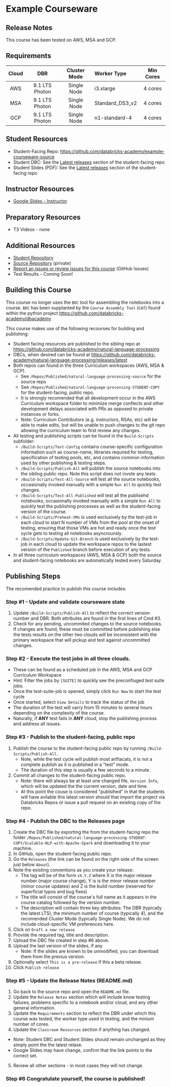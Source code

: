 # Example Courseware

## Release Notes
This course has been tested on AWS, MSA and GCP.<br/>

## Requirements
| Cloud |            DBR | Cluster Mode | Worker Type     | Min Cores |
|:-----:|:--------------:|:------------:|:----------------|:---------:|
|   AWS | 9.1 LTS Photon |  Single Node | i3.xlarge       | 4 cores   |
|   MSA | 9.1 LTS Photon |  Single Node | Standard_DS3_v2 | 4 cores   |
|   GCP | 9.1 LTS Photon |  Single Node | n1-standard-4   | 4 cores   |

## Student Resources
* Student-Facing Repo: https://github.com/databricks-academy/example-courseware-source
* Student DBC: See the [Latest releases](https://github.com/databricks-academy/natural-language-processing/releases/latest) section of the student-facing repo
* Student Slides (PDF): See the [Latest releases](https://github.com/databricks-academy/natural-language-processing/releases/latest) section of the student-facing repo

## Instructor Resources
* [Google Slides - Instructor](https://docs.google.com/presentation/d/1-dmmEwP8e44GY9z3aFbx81gjnBaW1jfdsW44WrToNxI/edit#slide=id.gb042b0690b_0_1622)

## Preparatory Resources
* T3 Videos - none

## Additional Resources
* [Student Repository](https://github.com/databricks-academy/natural-language-processing)
* [Source Repository](https://github.com/databricks-academy/natural-language-processing-source) (private)
* [Report an issues or review issues for this course](https://github.com/databricks-academy/example-courseware-source/issues) (GitHub Issues)
* Test Results - Coming Soon!

## Building this Course

This course no longer uses the `BDC` tool for assembling the notebooks into a course. `BDC` has been supplanted by the `Course Assembly Tool` (`CAT`) found within the python project https://github.com/databricks-academy/dbacademy

This course makes use of the following recourses for building and publishing:
* Student facing resources are published to the sibling repo at https://github.com/databricks-academy/natural-language-processing
* DBCs, when desired can be found at https://github.com/databricks-academy/natural-language-processing/releases/latest
* Both repos can found in the three Curriculum workspaces (AWS, MSA & GCP).
    * See `/Repos/Published/natural-language-processing-source` for the source repo
    * See `/Repos/Published/natural-language-processing-STUDENT-COPY` for the student-facing, public repo.
    * It is strongly recomended that all development occur in the AWS Curriculum workspace folder to minimize merge conflects and other development delays associated with PRs as opposed to private instances or forks.
    * Note: Curriculum Contributors (e.g. instructors, RSAs, etc) will be able to make edits, but will be unable to push changes to the git repo allowing the curriculum team to first review any changes.
* All testing and publishing scripts can be found in the `Build-Scripts` subfolder:
    * `/Build-Scripts/Test-Config` contains course-specific configuration information such as course-name, libraries required for testing, specification of testing pools, etc, and contains common information used by other publishing & testing steps. 
    * `/Build-Scripts/Publish-All` will publish the source notebooks into the sibling public repo. Note this script does not invote any tests.
    * `/Build-Scripts/Test-All-Source` will test all the source notebooks, occasionally invoked manually with a simple `Run All` to quickly test changes.
    * `/Build-Scripts/Test-All-Published` will test all the publisehd notebooks, occasionally invoked manually with a simple `Run All` to quickly test the publishing processes as well as the student-facing version of the course.
    * `/Build-Scripts/Preheat-VMs` is used exclusively by the test-job in each cloud to start N number of VMs from the pool at the onset of testing, ensuring that those VMs are hot and ready once the test sycle gets to testing all notebooks asyncrounsly.
    * `/Build-Scripts/Update-Git-Branch` is used exclusively by the test-job in each cloud to update the workspace repos to the lastest version of the `Published` branch before execution of any tests.
* In all three curriculum workspaces (AWS, MSA & GCP) both the source and student-facing notebooks are automatically tested every Saturday.

## Publishing Steps
The recomended practice to publish this course includes:

### Step #1 - Update and validate courseware state
1. Update `/Build-Scripts/Publish-All` to reflect the correct version number and DBR. Both attributes are found in the first lines of Cmd #3.
2. Check for any pending, uncommited changes to the source notebooks. If changes are found, these must be committed before publishing else the tests results on the other two clouds will be inconsistent with the primary workspace that will pickup and test against uncommitted changes.

### Step #2 - Execute the test jobs in all three clouds.
* These can be found as a scheduled job in the AWS, MSA and GCP Curriculum Workspace
* Hint: Filter the jobs by `[SUITE]` to quickly see the preconfiuged test suite jobs.
* Once the test-suite-job is opened, simply click `Run Now` to start the test cycle
* Once started, select `View Details` to track the status of the job
* The duration of the test will varry from 15 minutes to several hours depending on the complexity of the course.
* Naturally, if **ANY** test fails in **ANY** cloud, stop the publishing process and address all issues.

### Step #3 - Publish to the student-facing, public repo
1. Publish the course to the student-facing public repo by running `/Build-Scripts/Publish-All`.
    * Note, while the test cycle will publish most artfiacats, it is not a complete publish as it is published in a "test" mode.
    * The duration of this step is usually a few seconds to a minute.
2. Commit all changes to the student-facing public repo.
    * Note: there will always be at least one changed file, `Version Info`, which will be updated the the current version, date and time.
    * At this point the couse is considered "publsihed" in that the students will have avilable this latest version should that import the project via Databricks Repos or issue a pull request on an existing copy of the repo.

### Step #4 - Publish the DBC to the Releases page
1. Create the DBC file by exporting the from the student-facing repo the folder `/Repos/Published/natural-language-processing-STUDENT-COPY/Scalable-NLP-with-Apache-Spark` and downloading it to your machine.
2. In GitHub, open the student-facing public repo.
3. Go the `Releases` (the link can be found on the right-side of the screen just below `About`).
4. Note the existing conventions as you create your release:
    * The tag will be of the form `vX.Y.Z` where X is the major release number (major course change), Y is is the minor release number (minor course updates) and Z is the build number (reserved for superficial typos and bug fixes)
    * The title will consist of the course's full name as it appears in the course catalog followed by the version number.
    * The description will contain three key attributes: The DBR (typically the latest LTS), the minimum number of course (typically 4), and the recomended Cluster Mode (typically Single Node). We do not include cloud-specific VM preferences here.
5. Click on `Draft a new release`
6. Provide the required tag, title and description.
7. Upload the DBC file created in step #6 above.
8. Upload the last version of the slides, if any
    * Note: If the slides are known to be unmodified, you can download them from the previus version.
9. Optionally select `This is a pre-release` if this a beta release.
10. Click `Publish release`

### Step #5 - Update the Release Notes (README.md)
1. Go back to the source repo and open the `README.md` file.
2. Update the `Release Notes` section which will include know testing failures, problems specific to a notebook and/or cloud, and any other general information.
3. Update the `Requirements` section to reflect the DBR under which this course was tested, the worker type used in testing, and the minium number of cores.
4. Update the `Classroom Resources` section if anything has changed.
  * Note: Student DBC and Student Slides should remain unchanged as they simply point the the latest relase.
  * Google Slides may have change, confirm that the link points to the correct set.
5. Review all other sections - in most cases they will not change.
   
  
### Step #6 Congratulate yourself, the course is published!
